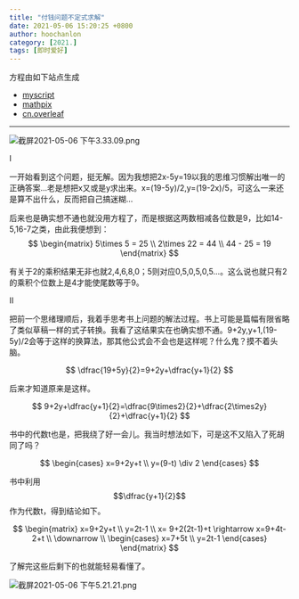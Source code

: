 ```yaml
---
title: "付钱问题不定式求解"
date: 2021-05-06 15:20:25 +0800
author: hoochanlon
category: [2021.]
tags: [即时爱好]
---
```



方程由如下站点生成

* [myscript](https://webdemo.myscript.com/views/math/index.html#)
* [mathpix](https://mathpix.com/)
* [cn.overleaf](https://cn.overleaf.com/)


<!-- more -->

---

![截屏2021-05-06 下午3.33.09.png](https://i.loli.net/2021/05/06/bKZvX54pCrx9DWw.png)

Ⅰ

一开始看到这个问题，挺无解。因为我想把2x-5y=19以我的思维习惯解出唯一的正确答案...老是想把x又或是y求出来。x=(19-5y)/2,y=(19-2x)/5，可这么一来还是算不出什么，反而把自己搞迷糊...

后来也是确实想不通也就没用方程了，而是根据这两数相减各位数是9，比如14-5,16-7之类，由此我便想到：
$$
\begin{matrix}
5\times 5 = 25 \\
2\times 22 = 44 \\
44 - 25 = 19
\end{matrix}
$$

有关于2的乘积结果无非也就2,4,6,8,0；5则对应0,5,0,5,0,5...。这么说也就只有2的乘积个位数上是4才能使尾数等于9。

Ⅱ

把前一个思绪理顺后，我着手思考书上问题的解法过程。书上可能是篇幅有限省略了类似草稿一样的式子转换。我看了这结果实在也确实想不通。9+2y,y+1,(19-5y)/2会等于这样的换算法，那其他公式会不会也是这样呢？什么鬼？摸不着头脑。

$$
\dfrac{19+5y}{2}=9+2y+\dfrac{y+1}{2}
$$

后来才知道原来是这样。

$$
9+2y+\dfrac{y+1}{2}=\dfrac{9\times2}{2}+\dfrac{2\times2y}{2}+\dfrac{y+1}{2}
$$

书中的代数t也是，把我绕了好一会儿。我当时想法如下，可是这不又陷入了死胡同了吗？

$$
\begin{cases}
x=9+2y+t \\
y=(9-t) \div 2
\end{cases}
$$

书中利用$$\dfrac{y+1}{2}$$作为代数t，得到结论如下。

$$
\begin{matrix}
x=9+2y+t \\
y=2t-1 \\
x= 9+2(2t-1)+t \rightarrow x=9+4t-2+t \\
\downarrow \\
\begin{cases}
x=7+5t \\
y=2t-1
\end{cases}
\end{matrix}
$$

了解完这些后剩下的也就能轻易看懂了。

![截屏2021-05-06 下午5.21.21.png](https://i.loli.net/2021/05/06/LFnyD5YWJH9qhOV.png)

